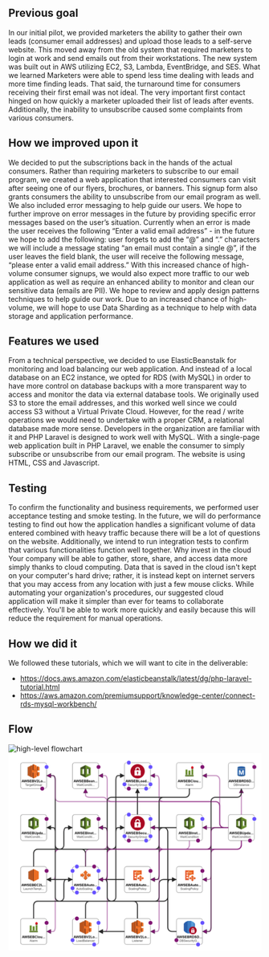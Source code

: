 ## Previous goal
In our initial pilot, we provided marketers the ability to gather their own leads (consumer email addresses) and upload those leads to a self-serve website. This moved away from the old system that required marketers to login at work and send emails out from their workstations. The new system was built out in AWS utilizing EC2, S3, Lambda, EventBridge, and SES.
What we learned
Marketers were able to spend less time dealing with leads and more time finding leads. That said, the turnaround time for consumers receiving their first email was not ideal. The very important first contact hinged on how quickly a marketer uploaded their list of leads after events. Additionally, the inability to unsubscribe caused some complaints from various consumers.

## How we improved upon it
We decided to put the subscriptions back in the hands of the actual consumers. Rather than requiring marketers to subscribe to our email program, we created a web application that interested consumers can visit after seeing one of our flyers, brochures, or banners. This signup form also grants consumers the ability to unsubscribe from our email program as well.
We also included error messaging to help guide our users. We hope to further improve on error messages in the future by providing specific error messages based on the user’s situation. Currently when an error is made the user receives the following “Enter a valid email address” - in the future we hope to add the following: user forgets to add the “@” and “.” characters we will include a message stating “an email must contain a single @”, if the user leaves the field blank, the user will receive the following message, “please enter a valid email address.” 
With this increased chance of high-volume consumer signups, we would also expect more traffic to our web application as well as require an enhanced ability to monitor and clean our sensitive data (emails are PII).
We hope to review and apply design patterns techniques to help guide our work. Due to an increased chance of high-volume, we will hope to use Data Sharding as a technique to help with data storage and application performance. 

## Features we used
From a technical perspective, we decided to use ElasticBeanstalk for monitoring and load balancing our web application. And instead of a local database on an EC2 instance, we opted for RDS (with MySQL) in order to have more control on database backups with a more transparent way to access and monitor the data via external database tools. We originally used S3 to store the email addresses, and this worked well since we could access S3 without a Virtual Private Cloud. However, for the read / write operations we would need to undertake with a proper CRM, a relational database made more sense. Developers in the organization are familiar with it and PHP Laravel is designed to work well with MySQL.
With a single-page web application built in PHP Laravel, we enable the consumer to simply subscribe or unsubscribe from our email program.
The website is using HTML, CSS and Javascript. 

## Testing
To confirm the functionality and business requirements, we performed user acceptance testing and smoke testing. In the future, we will do performance testing to find out how the application handles a significant volume of data entered combined with heavy traffic because there will be a lot of questions on the website. Additionally, we intend to run integration tests to confirm that various functionalities function well together.
Why invest in the cloud
Your company will be able to gather, store, share, and access data more simply thanks to cloud computing. Data that is saved in the cloud isn't kept on your computer's hard drive; rather, it is instead kept on internet servers that you may access from any location with just a few mouse clicks. While automating your organization's procedures, our suggested cloud application will make it simpler than ever for teams to collaborate effectively. You'll be able to work more quickly and easily because this will reduce the requirement for manual operations.

## How we did it
We followed these tutorials, which we will want to cite in the deliverable:
- https://docs.aws.amazon.com/elasticbeanstalk/latest/dg/php-laravel-tutorial.html
- https://aws.amazon.com/premiumsupport/knowledge-center/connect-rds-mysql-workbench/


## Flow

<img width="809" alt="high-level flowchart" src="https://user-images.githubusercontent.com/20544603/203457916-54550b1d-87f5-441a-9b64-65e9118e2457.png">
<img width="809" alt="detail flowchart" src="https://github.com/happinessk/AWS-Custom-CRM/blob/assignment-2/break-down%20flow.png?raw=true">
